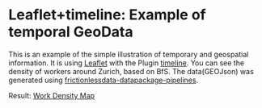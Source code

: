 # Leaflet+timeline: Example of temporal GeoData

This is an example of the simple illustration of temporary and geospatial information. It is using [Leaflet](https://leafletjs.com) with the Plugin [timeline](https://github.com/skeate/Leaflet.timeline).
You can see the density of workers around Zurich, based on BfS. The data(GEOJson) was generated using [frictionlessdata-datapackage-pipelines](https://github.com/frictionlessdata/datapackage-pipelines).


Result: [Work Density Map](https://brieden.github.io/Leaflet-timeline-Example-of-temporal-GeoData/ZH_Work_Density_Chronology.html)
